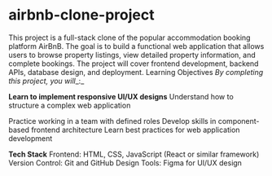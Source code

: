 # airbnb-clone-project
This project is a full-stack clone of the popular accommodation booking platform AirBnB. The goal is to build a functional web application that allows users to browse property listings, view detailed property information, and complete bookings. The project will cover frontend development, backend APIs, database design, and deployment.
Learning Objectives
_By completing this project, you will__:_

**Learn to implement responsive UI/UX designs**
Understand how to structure a complex web application 

Practice working in a team with defined roles 
Develop skills in component-based frontend architecture 
Learn best practices for web application development 

**Tech Stack**
Frontend: HTML, CSS, JavaScript (React or similar framework)
Version Control: Git and GitHub
Design Tools: Figma for UI/UX design
